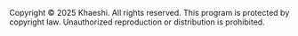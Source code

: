 Copyright © 2025 Khaeshi. 
All rights reserved.
This program is protected by copyright law.  Unauthorized reproduction or distribution is prohibited.
